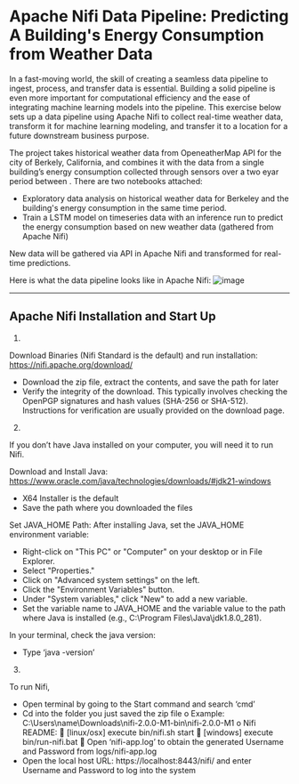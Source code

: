 # Apache Nifi Data Pipeline: Predicting A Building's Energy Consumption from Weather Data

In a fast-moving world, the skill of creating a seamless data pipeline to ingest, process, and transfer data is essential. Building a solid pipeline is even more important for computational efficiency and the ease of integrating machine learning models into the pipeline. This exercise below sets up a data pipeline using Apache Nifi to collect real-time weather data, transform it for machine learning modeling, and transfer it to a location for a future downstream business purpose. 

The project takes historical weather data from OpeneatherMap API for the city of Berkely, California, and combines it with the data from a single building’s energy consumption collected through sensors over a two eyar period between . There are two notebooks attached:
-	Exploratory data analysis on historical weather data for Berkeley and the building's energy consumption in the same time period.
-	Train a LSTM model on timeseries data with an inference run to predict the energy consumption based on new weather data (gathered from Apache Nifi)

New data will be gathered via API in Apache Nifi and transformed for real-time predictions.

Here is what the data pipeline looks like in Apache Nifi:
![image](https://github.com/neongreen13/energy-prediction-apachenifi/assets/48419376/a845a0ae-eac0-4abf-992c-70fcad613bda)


___________________________________________________________________________________________________________________________________________

## Apache Nifi Installation and Start Up
1.
Download Binaries (Nifi Standard is the default) and run installation:
https://nifi.apache.org/download/ 
-	Download the zip file, extract the contents, and save the path for later
-	Verify the integrity of the download. This typically involves checking the OpenPGP signatures and hash values (SHA-256 or SHA-512). Instructions for verification are usually provided on the download page.

2.
If you don’t have Java installed on your computer, you will need it to run Nifi.

Download and Install Java:
https://www.oracle.com/java/technologies/downloads/#jdk21-windows
-	X64 Installer is the default
-	Save the path where you downloaded the files

Set JAVA_HOME Path:
After installing Java, set the JAVA_HOME environment variable:
-	Right-click on "This PC" or "Computer" on your desktop or in File Explorer.
-	Select "Properties."
-	Click on "Advanced system settings" on the left.
-	Click the "Environment Variables" button.
-	Under "System variables," click "New" to add a new variable.
-	Set the variable name to JAVA_HOME and the variable value to the path where Java is installed (e.g., C:\Program Files\Java\jdk1.8.0_281).

In your terminal, check the java version:
-	Type ‘java -version’

3.
To run Nifi,
-	Open terminal by going to the Start command and search ‘cmd’
-	Cd into the folder you just saved the zip file
o	Example: C:\Users\name\Downloads\nifi-2.0.0-M1-bin\nifi-2.0.0-M1
o	Nifi README:
	[linux/osx] execute bin/nifi.sh start 
	[windows] execute bin/run-nifi.bat 
	Open ‘nifi-app.log’ to obtain the generated Username and Password from logs/nifi-app.log
-	Open the local host URL: https://localhost:8443/nifi/ and enter Username and Password to log into the system
